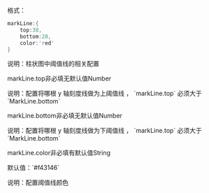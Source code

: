 格式：

```d
markLine:{
    top:38,
    bottom:20,
    color:'red'
}
```

说明：柱状图中阈值线的相关配置

<p class='ev_expand_title'>markLine.top<span class='ev_expand_required'>非必填</span><span class='ev_expand_defaults'>无默认值</span><span class='ev_expand_type'>Number</span>

<p class='ev_expand_introduce'>说明：配置将哪根 y 轴刻度线做为上阈值线 ， `markLine.top` 必须大于 `MarkLine.bottom`

<p class='ev_expand_title'>markLine.bottom<span class='ev_expand_required'>非必填</span><span class='ev_expand_defaults'>无默认值</span><span class='ev_expand_type'>Number</span>

<p class='ev_expand_introduce'>说明：配置将哪根 y 轴刻度线做为下阈值线 ， `markLine.top` 必须大于 `MarkLine.bottom`

<p class='ev_expand_title'>markLine.color<span class='ev_expand_required'>非必填</span><span class='ev_expand_defaults'>有默认值</span><span class='ev_expand_type'>String</span>

<p class='ev_expand_introduce'>默认值：`#f43146`

<p class='ev_expand_introduce'>说明：配置阈值线颜色
